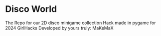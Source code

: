 # Disco World
The Repo for our 2D disco minigame collection Hack made in pygame for 2024 GirlHacks
Developed by yours truly: MaKeMaX
